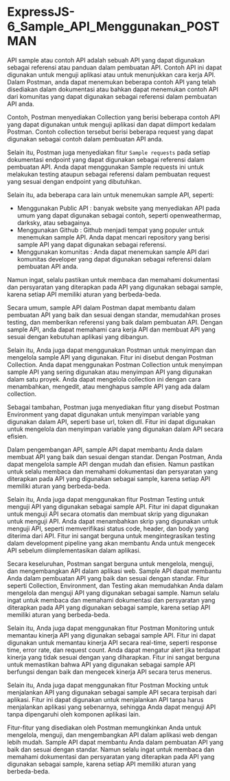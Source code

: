 # ExpressJS-6_Sample_API_Menggunakan_POSTMAN

API sample atau contoh API adalah sebuah API yang dapat digunakan sebagai referensi atau panduan dalam pembuatan API. Contoh API ini dapat digunakan untuk menguji aplikasi atau untuk menunjukkan cara kerja API. Dalam Postman, anda dapat menemukan beberapa contoh API yang telah disediakan dalam dokumentasi atau bahkan dapat menemukan contoh API dari komunitas yang dapat digunakan sebagai referensi dalam pembuatan API anda.

Contoh, Postman menyediakan Collection yang berisi beberapa contoh API yang dapat digunakan untuk menguji aplikasi dan dapat diimport kedalam Postman. Contoh collection tersebut berisi beberapa request yang dapat digunakan sebagai contoh dalam pembuatan API anda.

Selain itu, Postman juga menyediakan fitur `Sample requests` pada setiap dokumentasi endpoint yang dapat digunakan sebagai referensi dalam pembuatan API. Anda dapat menggunakan Sample requests ini untuk melakukan testing ataupun sebagai referensi dalam pembuatan request yang sesuai dengan endpoint yang dibutuhkan.

Selain itu, ada beberapa cara lain untuk menemukan sample API, seperti:
* Menggunakan Public API : banyak website yang menyediakan API pada umum yang dapat digunakan sebagai contoh, seperti openweathermap, darksky, atau sebagainya.
* Menggunakan Github : Github menjadi tempat yang populer untuk menemukan sample API. Anda dapat mencari repository yang berisi sample API yang dapat digunakan sebagai referensi.
* Menggunakan komunitas : Anda dapat menemukan sample API dari komunitas developer yang dapat digunakan sebagai referensi dalam pembuatan API anda.

Namun ingat, selalu pastikan untuk membaca dan memahami dokumentasi dan persyaratan yang diterapkan pada API yang digunakan sebagai sample, karena setiap API memiliki aturan yang berbeda-beda.

Secara umum, sample API dalam Postman dapat membantu dalam pembuatan API yang baik dan sesuai dengan standar, memudahkan proses testing, dan memberikan referensi yang baik dalam pembuatan API. Dengan sample API, anda dapat memahami cara kerja API dan membuat API yang sesuai dengan kebutuhan aplikasi yang dibangun.

Selain itu, Anda juga dapat menggunakan Postman untuk menyimpan dan mengelola sample API yang digunakan. Fitur ini disebut dengan Postman Collection. Anda dapat menggunakan Postman Collection untuk menyimpan sample API yang sering digunakan atau menyimpan API yang digunakan dalam satu proyek. Anda dapat mengelola collection ini dengan cara menambahkan, mengedit, atau menghapus sample API yang ada dalam collection.

Sebagai tambahan, Postman juga menyediakan fitur yang disebut Postman Environment yang dapat digunakan untuk menyimpan variable yang digunakan dalam API, seperti base url, token dll. Fitur ini dapat digunakan untuk mengelola dan menyimpan variable yang digunakan dalam API secara efisien.

Dalam pengembangan API, sample API dapat membantu Anda dalam membuat API yang baik dan sesuai dengan standar. Dengan Postman, Anda dapat mengelola sample API dengan mudah dan efisien. Namun pastikan untuk selalu membaca dan memahami dokumentasi dan persyaratan yang diterapkan pada API yang digunakan sebagai sample, karena setiap API memiliki aturan yang berbeda-beda.

Selain itu, Anda juga dapat menggunakan fitur Postman Testing untuk menguji API yang digunakan sebagai sample API. Fitur ini dapat digunakan untuk menguji API secara otomatis dan membuat skrip yang digunakan untuk menguji API. Anda dapat menambahkan skrip yang digunakan untuk menguji API, seperti memverifikasi status code, header, dan body yang diterima dari API. Fitur ini sangat berguna untuk mengintegrasikan testing dalam development pipeline yang akan membantu Anda untuk mengecek API sebelum diimplementasikan dalam aplikasi.

Secara keseluruhan, Postman sangat berguna untuk mengelola, menguji, dan mengembangkan API dalam aplikasi web. Sample API dapat membantu Anda dalam pembuatan API yang baik dan sesuai dengan standar. Fitur seperti Collection, Environment, dan Testing akan memudahkan Anda dalam mengelola dan menguji API yang digunakan sebagai sample. Namun selalu ingat untuk membaca dan memahami dokumentasi dan persyaratan yang diterapkan pada API yang digunakan sebagai sample, karena setiap API memiliki aturan yang berbeda-beda.

Selain itu, Anda juga dapat menggunakan fitur Postman Monitoring untuk memantau kinerja API yang digunakan sebagai sample API. Fitur ini dapat digunakan untuk memantau kinerja API secara real-time, seperti response time, error rate, dan request count. Anda dapat mengatur alert jika terdapat kinerja yang tidak sesuai dengan yang diharapkan. Fitur ini sangat berguna untuk memastikan bahwa API yang digunakan sebagai sample API berfungsi dengan baik dan mengecek kinerja API secara terus menerus.

Selain itu, Anda juga dapat menggunakan fitur Postman Mocking untuk menjalankan API yang digunakan sebagai sample API secara terpisah dari aplikasi. Fitur ini dapat digunakan untuk menjalankan API tanpa harus menjalankan aplikasi yang sebenarnya, sehingga Anda dapat menguji API tanpa dipengaruhi oleh komponen aplikasi lain.

Fitur-fitur yang disediakan oleh Postman memungkinkan Anda untuk mengelola, menguji, dan mengembangkan API dalam aplikasi web dengan lebih mudah. Sample API dapat membantu Anda dalam pembuatan API yang baik dan sesuai dengan standar. Namun selalu ingat untuk membaca dan memahami dokumentasi dan persyaratan yang diterapkan pada API yang digunakan sebagai sample, karena setiap API memiliki aturan yang berbeda-beda.
